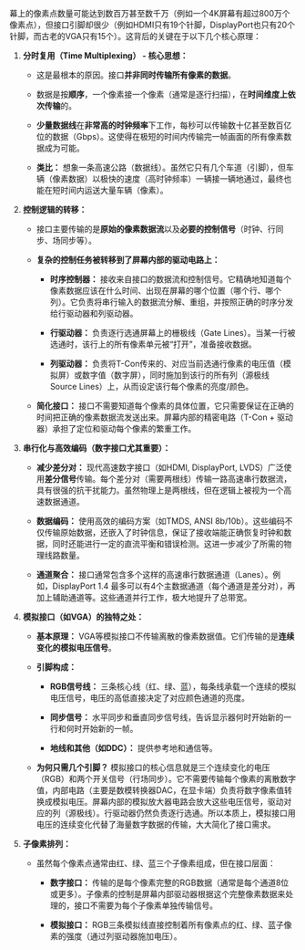幕上的像素点数量可能达到数百万甚至数千万（例如一个4K屏幕有超过800万个像素点），但接口引脚却很少（例如HDMI只有19个针脚，DisplayPort也只有20个针脚，而古老的VGA只有15个）。这背后的关键在于以下几个核心原理：

1. **分时复用（Time Multiplexing） - 核心思想：**
    
    - 这是最根本的原因。接口**并非同时传输所有像素的数据**。
        
    - 数据是按**顺序**，一个像素接一个像素（通常是逐行扫描），在**时间维度上依次传输**的。
        
    - **少量数据线**在**非常高的时钟频率**下工作，每秒可以传输数十亿甚至数百亿位的数据（Gbps）。这使得在极短的时间内传输完一帧画面的所有像素数据成为可能。
        
    - **类比：** 想象一条高速公路（数据线）。虽然它只有几个车道（引脚），但车辆（像素数据）以极快的速度（高时钟频率）一辆接一辆地通过，最终也能在短时间内运送大量车辆（像素）。
        
2. **控制逻辑的转移：**
    
    - 接口主要传输的是**原始的像素数据流**以及**必要的控制信号**（时钟、行同步、场同步等）。
        
    - **复杂的控制任务被转移到了屏幕内部的驱动电路上：**
        
        - **时序控制器：** 接收来自接口的数据流和控制信号。它精确地知道每个像素数据应该在什么时间、出现在屏幕的哪个位置（哪个行、哪个列）。它负责将串行输入的数据流分解、重组，并按照正确的时序分发给行驱动器和列驱动器。
            
        - **行驱动器：** 负责逐行选通屏幕上的栅极线（Gate Lines）。当某一行被选通时，该行上的所有像素单元被“打开”，准备接收数据。
            
        - **列驱动器：** 负责将T-Con传来的、对应当前选通行像素的电压值（模拟屏）或数字值（数字屏），同时施加到该行的所有列（源极线 Source Lines）上，从而设定该行每个像素的亮度/颜色。
            
    - **简化接口：** 接口不需要知道每个像素的具体位置，它只需要保证在正确的时间把正确的像素数据流发送出来。屏幕内部的精密电路（T-Con + 驱动器）承担了定位和驱动每个像素的繁重工作。
        
3. **串行化与高效编码（数字接口尤其重要）：**
    
    - **减少差分对：** 现代高速数字接口（如HDMI, DisplayPort, LVDS）广泛使用**差分信号**传输。每个差分对（需要两根线）传输一路高速串行数据流，具有很强的抗干扰能力。虽然物理上是两根线，但在逻辑上被视为一个高速数据通道。
        
    - **数据编码：** 使用高效的编码方案（如TMDS, ANSI 8b/10b）。这些编码不仅传输原始数据，还嵌入了时钟信息，保证了接收端能正确恢复时钟和数据，同时还能进行一定的直流平衡和错误检测。这进一步减少了所需的物理线路数量。
        
    - **通道聚合：** 接口通常包含多个这样的高速串行数据通道（Lanes）。例如，DisplayPort 1.4 最多可以有4个主数据通道（每个通道是差分对），再加上辅助通道等。这些通道并行工作，极大地提升了总带宽。
        
4. **模拟接口（如VGA）的独特之处：**
    
    - **基本原理：** VGA等模拟接口不传输离散的像素数据值。它们传输的是**连续变化的模拟电压信号**。
        
    - **引脚构成：**
        
        - **RGB信号线：** 三条核心线（红、绿、蓝），每条线承载一个连续的模拟电压信号，电压的高低直接决定了对应颜色通道的亮度。
            
        - **同步信号：** 水平同步和垂直同步信号线，告诉显示器何时开始新的一行和何时开始新的一帧。
            
        - **地线和其他（如DDC）：** 提供参考地和通信等。
            
    - **为何只需几个引脚？** 模拟接口的核心信息就是三个连续变化的电压（RGB）和两个开关信号（行场同步）。它不需要传输每个像素的离散数字值，内部电路（主要是数模转换器DAC，在显卡端）负责将数字像素值转换成模拟电压。屏幕内部的模拟放大器电路会放大这些电压信号，驱动对应的列（源极线）。行驱动器仍然负责逐行选通。所以本质上，模拟接口用电压的连续变化代替了海量数字数据的传输，大大简化了接口需求。
        
5. **子像素排列：**
    
    - 虽然每个像素点通常由红、绿、蓝三个子像素组成，但在接口层面：
        
        - **数字接口：** 传输的是每个像素完整的RGB数据（通常是每个通道8位或更多）。子像素的控制是屏幕内部驱动器根据这个完整像素数据来处理的，接口不需要为每个子像素单独传输信号。
            
        - **模拟接口：** RGB三条模拟线直接控制着所有像素点的红、绿、蓝子像素的强度（通过列驱动器施加电压）。